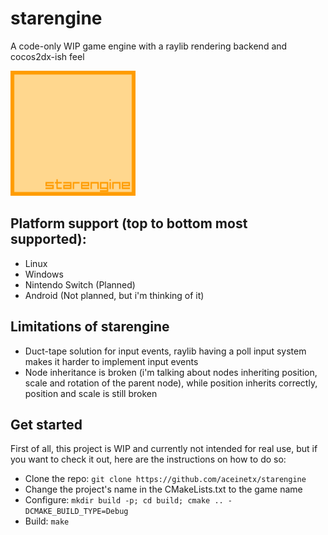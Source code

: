 # starengine
A code-only WIP game engine with a raylib rendering backend and cocos2dx-ish feel

<img src="Content/logo.png" width=200 height=200>

## Platform support (top to bottom most supported):
- Linux
- Windows
- Nintendo Switch (Planned)
- Android (Not planned, but i'm thinking of it)

## Limitations of starengine
- Duct-tape solution for input events, raylib having a poll input system makes it harder to implement input events
- Node inheritance is broken (i'm talking about nodes inheriting position, scale and rotation of the parent node), while position inherits correctly, position and scale is still broken

## Get started
First of all, this project is WIP and currently not intended for real use, but if you want to check it out, here are the instructions on how to do so:
- Clone the repo: ```git clone https://github.com/aceinetx/starengine```
- Change the project's name in the CMakeLists.txt to the game name
- Configure: ```mkdir build -p; cd build; cmake .. -DCMAKE_BUILD_TYPE=Debug```
- Build: ```make```
